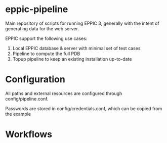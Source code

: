 # eppic-pipeline

Main repository of scripts for running EPPIC 3, generally with the intent of
generating data for the web server.

EPPIC support the following use cases:
1. Local EPPIC database & server with minimal set of test cases
2. Pipeline to compute the full PDB
3. Topup pipeline to keep an existing installation up-to-date

# Configuration

All paths and external resources are configured through config/pipeline.conf.

Passwords are stored in config/credentials.conf, which can be copied from the example

# Workflows


